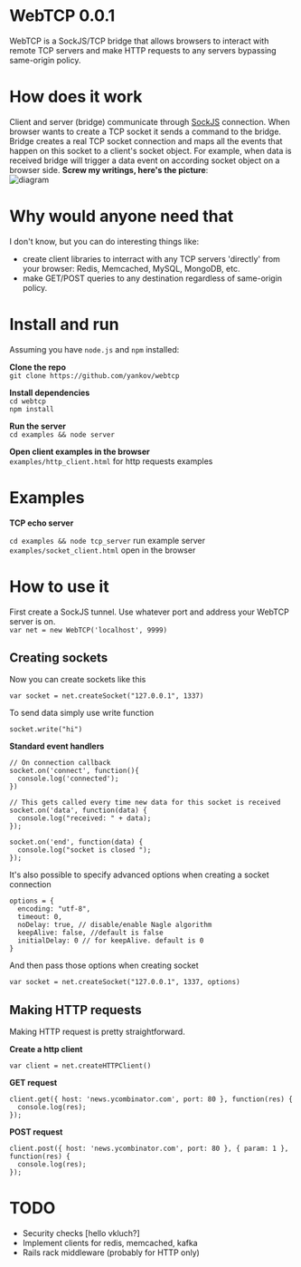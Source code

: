 WebTCP 0.0.1
============
WebTCP is a SockJS/TCP bridge that allows browsers to interact with remote TCP servers and
make HTTP requests to any servers bypassing same-origin policy.

How does it work
================
Client and server (bridge) communicate through [SockJS](https://github.com/sockjs/sockjs-node) connection. When browser
wants to create a TCP socket it sends a command to the bridge. Bridge creates a real TCP socket connection and maps all the events 
that happen on this socket to a client's socket object. For example, when data is received bridge will trigger a data event on 
according socket object on a browser side. **Screw my writings, here's the picture**:  
![diagram](http://pix.am/kSZT.png)

Why would anyone need that
==========================
I don't know, but you can do interesting things like:  

* create client libraries to interract with any TCP servers 'directly' from your browser: Redis, Memcached, MySQL, MongoDB, etc.
* make GET/POST queries to any destination regardless of same-origin policy. 

Install and run
===============

Assuming you have `node.js` and `npm` installed:

**Clone the repo**  
`git clone https://github.com/yankov/webtcp`  

**Install dependencies**  
`cd webtcp`  
`npm install` 

**Run the server**  
`cd examples && node server`  

**Open client examples in the browser**  
`examples/http_client.html` for http requests examples 


Examples
========

**TCP echo server**

`cd examples && node tcp_server` run example server
`examples/socket_client.html` open in the browser 




How to use it
=============  
First create a SockJS tunnel. Use whatever port and address your WebTCP server is on.  
`var net = new WebTCP('localhost', 9999)`

Creating sockets
----------------  
Now you can create sockets like this  

`var socket = net.createSocket("127.0.0.1", 1337)`  

To send data simply use write function

`socket.write("hi")`  

**Standard event handlers**  

    // On connection callback
    socket.on('connect', function(){
      console.log('connected');
    })
    
    // This gets called every time new data for this socket is received
    socket.on('data', function(data) {
      console.log("received: " + data);
    });
    
    socket.on('end', function(data) {
      console.log("socket is closed ");
    });

It's also possible to specify advanced options when creating a socket connection  

    options = {
      encoding: "utf-8",
      timeout: 0,
      noDelay: true, // disable/enable Nagle algorithm
      keepAlive: false, //default is false
      initialDelay: 0 // for keepAlive. default is 0
    }

And then pass those options when creating socket  

`var socket = net.createSocket("127.0.0.1", 1337, options)`

Making HTTP requests
--------------------
Making HTTP request is pretty straightforward.  

**Create a http client**  

`var client = net.createHTTPClient()`  

**GET request**  

    client.get({ host: 'news.ycombinator.com', port: 80 }, function(res) {
      console.log(res);
    });
  
**POST request**  

    client.post({ host: 'news.ycombinator.com', port: 80 }, { param: 1 }, function(res) {
      console.log(res);
    });

TODO
====
* Security checks [hello vkluch?]
* Implement clients for redis, memcached, kafka
* Rails rack middleware (probably for HTTP only)